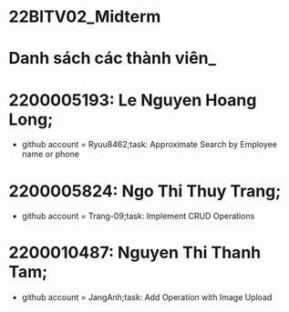 # 22BITV02_Midterm

# Danh sách các thành viên_

# 2200005193: Le Nguyen Hoang Long;
- github account = Ryuu8462;task: Approximate Search by Employee name or phone
# 2200005824: Ngo Thi Thuy Trang;
- github account = Trang-09;task: Implement CRUD Operations
# 2200010487: Nguyen Thi Thanh Tam;
- github account = JangAnh;task: Add Operation with Image Upload
